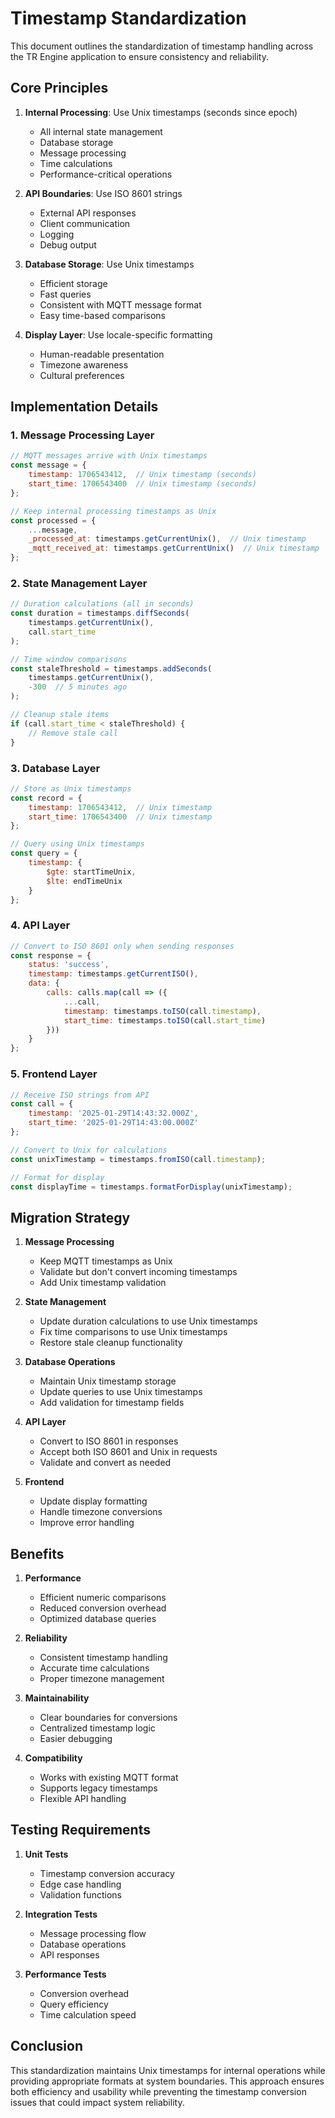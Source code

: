 # Timestamp Standardization

This document outlines the standardization of timestamp handling across the TR Engine application to ensure consistency and reliability.

## Core Principles

1. **Internal Processing**: Use Unix timestamps (seconds since epoch)
   - All internal state management
   - Database storage
   - Message processing
   - Time calculations
   - Performance-critical operations

2. **API Boundaries**: Use ISO 8601 strings
   - External API responses
   - Client communication
   - Logging
   - Debug output

3. **Database Storage**: Use Unix timestamps
   - Efficient storage
   - Fast queries
   - Consistent with MQTT message format
   - Easy time-based comparisons

4. **Display Layer**: Use locale-specific formatting
   - Human-readable presentation
   - Timezone awareness
   - Cultural preferences

## Implementation Details

### 1. Message Processing Layer

```javascript
// MQTT messages arrive with Unix timestamps
const message = {
    timestamp: 1706543412,  // Unix timestamp (seconds)
    start_time: 1706543400  // Unix timestamp (seconds)
};

// Keep internal processing timestamps as Unix
const processed = {
    ...message,
    _processed_at: timestamps.getCurrentUnix(),  // Unix timestamp
    _mqtt_received_at: timestamps.getCurrentUnix()  // Unix timestamp
};
```

### 2. State Management Layer

```javascript
// Duration calculations (all in seconds)
const duration = timestamps.diffSeconds(
    timestamps.getCurrentUnix(),
    call.start_time
);

// Time window comparisons
const staleThreshold = timestamps.addSeconds(
    timestamps.getCurrentUnix(),
    -300  // 5 minutes ago
);

// Cleanup stale items
if (call.start_time < staleThreshold) {
    // Remove stale call
}
```

### 3. Database Layer

```javascript
// Store as Unix timestamps
const record = {
    timestamp: 1706543412,  // Unix timestamp
    start_time: 1706543400  // Unix timestamp
};

// Query using Unix timestamps
const query = {
    timestamp: {
        $gte: startTimeUnix,
        $lte: endTimeUnix
    }
};
```

### 4. API Layer

```javascript
// Convert to ISO 8601 only when sending responses
const response = {
    status: 'success',
    timestamp: timestamps.getCurrentISO(),
    data: {
        calls: calls.map(call => ({
            ...call,
            timestamp: timestamps.toISO(call.timestamp),
            start_time: timestamps.toISO(call.start_time)
        }))
    }
};
```

### 5. Frontend Layer

```javascript
// Receive ISO strings from API
const call = {
    timestamp: '2025-01-29T14:43:32.000Z',
    start_time: '2025-01-29T14:43:00.000Z'
};

// Convert to Unix for calculations
const unixTimestamp = timestamps.fromISO(call.timestamp);

// Format for display
const displayTime = timestamps.formatForDisplay(unixTimestamp);
```

## Migration Strategy

1. **Message Processing**
   - Keep MQTT timestamps as Unix
   - Validate but don't convert incoming timestamps
   - Add Unix timestamp validation

2. **State Management**
   - Update duration calculations to use Unix timestamps
   - Fix time comparisons to use Unix timestamps
   - Restore stale cleanup functionality

3. **Database Operations**
   - Maintain Unix timestamp storage
   - Update queries to use Unix timestamps
   - Add validation for timestamp fields

4. **API Layer**
   - Convert to ISO 8601 in responses
   - Accept both ISO 8601 and Unix in requests
   - Validate and convert as needed

5. **Frontend**
   - Update display formatting
   - Handle timezone conversions
   - Improve error handling

## Benefits

1. **Performance**
   - Efficient numeric comparisons
   - Reduced conversion overhead
   - Optimized database queries

2. **Reliability**
   - Consistent timestamp handling
   - Accurate time calculations
   - Proper timezone management

3. **Maintainability**
   - Clear boundaries for conversions
   - Centralized timestamp logic
   - Easier debugging

4. **Compatibility**
   - Works with existing MQTT format
   - Supports legacy timestamps
   - Flexible API handling

## Testing Requirements

1. **Unit Tests**
   - Timestamp conversion accuracy
   - Edge case handling
   - Validation functions

2. **Integration Tests**
   - Message processing flow
   - Database operations
   - API responses

3. **Performance Tests**
   - Conversion overhead
   - Query efficiency
   - Time calculation speed

## Conclusion

This standardization maintains Unix timestamps for internal operations while providing appropriate formats at system boundaries. This approach ensures both efficiency and usability while preventing the timestamp conversion issues that could impact system reliability.
